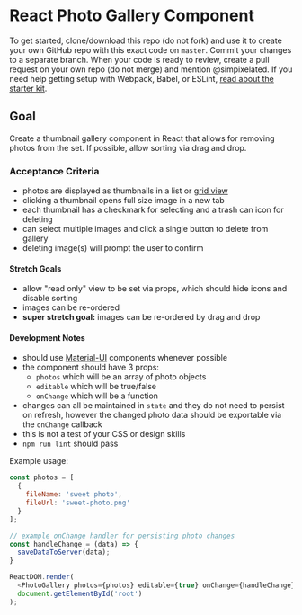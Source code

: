 # React Photo Gallery Component

To get started, clone/download this repo (do not fork) and use it to create your own GitHub repo with this exact code on `master`. Commit your changes to a separate branch. When your code is ready to review, create a pull request on your own repo (do not merge) and mention @simpixelated. If you need help getting setup with Webpack, Babel, or ESLint, [read about the starter kit](https://github.com/simpixelated/react-es6-starter).

## Goal

Create a thumbnail gallery component in React that allows for removing photos from the set. If possible, allow sorting via drag and drop.

### Acceptance Criteria
* photos are displayed as thumbnails in a list or [grid view](http://www.material-ui.com/#/components/grid-list)
* clicking a thumbnail opens full size image in a new tab
* each thumbnail has a checkmark for selecting and a trash can icon for deleting
* can select multiple images and click a single button to delete from gallery
* deleting image(s) will prompt the user to confirm

#### Stretch Goals
* allow "read only" view to be set via props, which should hide icons and disable sorting
* images can be re-ordered
* **super stretch goal:** images can be re-ordered by drag and drop

#### Development Notes
* should use [Material-UI](http://www.material-ui.com/) components whenever possible
* the component should have 3 props:
  * `photos` which will be an array of photo objects
  * `editable` which will be true/false
  * `onChange` which will be a function
* changes can all be maintained in `state` and they do not need to persist on refresh, however the changed photo data should be exportable via the `onChange` callback
* this is not a test of your CSS or design skills
* `npm run lint` should pass

Example usage:
```javascript
const photos = [
  {
    fileName: 'sweet photo',
    fileUrl: 'sweet-photo.png'
  }
];

// example onChange handler for persisting photo changes
const handleChange = (data) => {
  saveDataToServer(data);
}

ReactDOM.render(
  <PhotoGallery photos={photos} editable={true} onChange={handleChange} />,
  document.getElementById('root')
);

```

